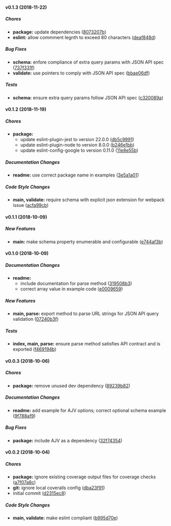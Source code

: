 #### v0.1.3 (2018-11-22)

##### Chores

* **package:**  update dependencies ([8073207b](https://github.com/CentralPing/json-api-query/commit/8073207baced8f3bfff63ff6a2556dc35c967c56))
* **eslint:**  allow commment legnth to exceed 80 characters ([deaf848d](https://github.com/CentralPing/json-api-query/commit/deaf848d8bb0e7eaca5b8f89dce751a433314583))

##### Bug Fixes

* **schema:**  enfore compliance of extra query params with JSON API spec ([737f331f](https://github.com/CentralPing/json-api-query/commit/737f331f11c197c06829cd38085a40efcf50c3db))
* **validate:**  use pointers to comply with JSON API spec ([bbae06df](https://github.com/CentralPing/json-api-query/commit/bbae06df8238d5597eb54226afa0d1f7ef8d2096))

##### Tests

* **schema:**  ensure extra query params follow JSON API spec ([c320089a](https://github.com/CentralPing/json-api-query/commit/c320089abf28cea20fd5e73e7da7886bac3cce91))

#### v0.1.2 (2018-11-19)

##### Chores

* **package:**
  *  update eslint-plugin-jest to version 22.0.0 ([db5c9991](https://github.com/CentralPing/json-api-query/commit/db5c99911e767c13098a80ae10ffe641f07f262e))
  *  update eslint-plugin-node to version 8.0.0 ([b246e1bb](https://github.com/CentralPing/json-api-query/commit/b246e1bb0f8c760bed490d31b7d7373a14b77934))
  *  update eslint-config-google to version 0.11.0 ([11e8e55b](https://github.com/CentralPing/json-api-query/commit/11e8e55b4ac4bbb62b42ff449a6b27209aa6352c))

##### Documentation Changes

* **readme:**  use correct package name in examples ([3e5a1a01](https://github.com/CentralPing/json-api-query/commit/3e5a1a01863090510105ae2ad3a84778a9416f36))

##### Code Style Changes

* **main, validate:**  require schema with explicit json extension for webpack issue ([acfa99cb](https://github.com/CentralPing/json-api-query/commit/acfa99cb3233e9ed1c952e944c38e04cbea8d78c))

#### v0.1.1 (2018-10-09)

##### New Features

* **main:**  make schema property enumerable and configurable ([e744af3b](https://github.com/CentralPing/json-api-query/commit/e744af3b27ef5781d6b9b26dbeb06e633fb3db64))

#### v0.1.0 (2018-10-09)

##### Documentation Changes

* **readme:**
  *  include documentation for parse method ([319508b3](https://github.com/CentralPing/json-api-query/commit/319508b3b47615e98da91ada0829b44dea2a69ae))
  *  correct array value in example code ([e0009659](https://github.com/CentralPing/json-api-query/commit/e00096597f51ae0ce639bb307fa10998a2501fd3))

##### New Features

* **main, parse:**  export method to parse URL strings for JSON API query validation ([07240b3f](https://github.com/CentralPing/json-api-query/commit/07240b3f28d4a0fd73083830c3b2c1b188da9aa3))

##### Tests

* **index, main, parse:**  ensure parse method satisfies API contract and is exported ([f469194b](https://github.com/CentralPing/json-api-query/commit/f469194b7d6a4d79e8dff992b5f239433b634485))

#### v0.0.3 (2018-10-06)

##### Chores

* **package:**  remove unused dev dependency ([89239b82](https://github.com/CentralPing/json-api-query/commit/89239b828e850cadc6c14d53a8b74f25e3dd8d12))

##### Documentation Changes

* **readme:**  add example for AJV options; correct optional schema example ([9f788af9](https://github.com/CentralPing/json-api-query/commit/9f788af940e0f26fb9039d18166d74662b892f94))

##### Bug Fixes

* **package:**  include AJV as a dependency ([32f74354](https://github.com/CentralPing/json-api-query/commit/32f743544eea570a8c92dbaf6136ab86a79c7060))

#### v0.0.2 (2018-10-04)

##### Chores

* **package:**  ignore existing coverage output files for coverage checks ([a7f07a8c](https://github.com/CentralPing/json-api-query/commit/a7f07a8c27089236e3fe6a3252415a60acf1bdc8))
* **git:**  ignore local coveralls config ([dba23f91](https://github.com/CentralPing/json-api-query/commit/dba23f917c804d4f9f3c2e2235aa7aa9a9828bf0))
*  initial commit ([d2315ec8](https://github.com/CentralPing/json-api-query/commit/d2315ec8b60849de709c16b6ad87b0f5df118ec0))

##### Code Style Changes

* **main, validate:**  make eslint compliant ([b995d70e](https://github.com/CentralPing/json-api-query/commit/b995d70efea1d7fc836191a0e8d4bf25239e5aee))

